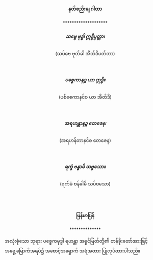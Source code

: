 <h4 style="text-align:center">နတ်စည်းချ ဂါထာ</h4>
<p style="text-align:center">********************</p>

<h5 style="text-align:center">သဗ္ဗေ ဗုဒ္ဓါ ဣဒ္ဓိပ္ပတ္တာ၊</h5>
<p style="text-align:center">(သပ်ဗေ ဗုတ်ဓါ အိတ်ဒိပတ်တာ)</p>
<br>
<h5 style="text-align:center">ပစ္စေကာနဉ္စ ယာ ဣဒ္ဓိ။</h5>
<p style="text-align:center">(ပစ်စေကာနင်စ ယာ အိတ်ဒိ)</p>
<br>
<h5 style="text-align:center">အရဟန္တာနဉ္စ တေဇေန၊</h5>
<p style="text-align:center">(အရဟန်တာနင်စ တေဇေန)</p>
<br>
<h5 style="text-align:center">ရက္ခံ ဗန္ဓာမိ သဗ္ဗသော။</h5>
<p style="text-align:center">(ရက်ခံ ဗန်ဓါမိ သပ်ဗသော)</p>
<br>
<br>
<h4 style="text-align:center">မြန်မာပြန်</h4>
<p style="text-align:center">**************</p>
အလုံးစုံသော ဘုရား ပစ္စေကဗုဒ္ဓါ ရဟန္တာ အရှင်မြတ်တို့၏ တန်ခိုးတော်အားဖြင့် အရှေ့မြောက်အရပ်၌ အစောင့်အရှောက် အရံအတား ပြုလုပ်ထားပါသည်။
